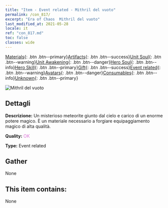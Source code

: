 ```yaml
---
title: "Item - Event related - Mithril del vuoto"
permalink: /con_817/
excerpt: "Era of Chaos  Mithril del vuoto"
last_modified_at: 2021-05-28
locale: it
ref: "con_817.md"
toc: false
classes: wide
---
```

 [Materials](/ItemsIT/){: .btn .btn--primary}[Artifacts](/ItemsIT/Artifacts/){: .btn .btn--success}[Unit Soul](/ItemsIT/UnitSoul/){: .btn .btn--warning}[Unit Awakening](/ItemsIT/UnitAwakening/){: .btn .btn--danger}[Hero Soul](/ItemsIT/HeroSoul/){: .btn .btn--info}[Hero Skill](/ItemsIT/HeroSkill/){: .btn .btn--primary}[Gift](/ItemsIT/Gift/){: .btn .btn--success}[Event related](/ItemsIT/Events/){: .btn .btn--warning}[Avatars](/ItemsIT/Avatars/){: .btn .btn--danger}[Consumables](/ItemsIT/Consumables/){: .btn .btn--info}[Unknown](/ItemsIT/Unknown/){: .btn .btn--primary}

 ![Mithril del vuoto](/images/t/i_3075.png)

## Dettagli
 **Descrizione:** Un misterioso meteorite giunto dal cielo e carico di un enorme potere magico. È un materiale necessario a forgiare equipaggiamento magico di alta qualità.

 **Quality:** <span style="color: #DA70D6">OK</span>

 **Type:** Event related

## Gather

  None

## This item contains:

  None


